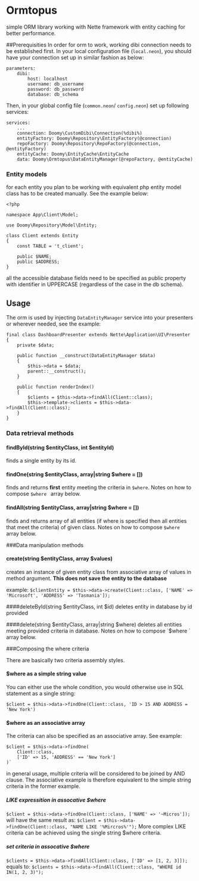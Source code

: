 # Ormtopus
simple ORM library working with Nette framework with entity caching for better performance.

##Prerequisities
In order for orm to work, working dibi connection needs to be established first. In your local configuration file (`local.neon`), you should have your connection set up in similar fashion as below:

```
parameters:
    dibi:
        host: localhost
        username: db_username
        password: db_password
        database: db_schema
```

Then, in your global config file (`common.neon`/ `config.neon`) set up following services:

```
services:
	...
	connection: Doomy\CustomDibi\Connection(%dibi%)
	entityFactory: Doomy\Repository\EntityFactory(@connection)
	repoFactory: Doomy\Repository\RepoFactory(@connection, @entityFactory)
	entityCache: Doomy\EntityCache\EntityCache
	data: Doomy\Ormtopus\DataEntityManager(@repoFactory, @entityCache)
```

### Entity models

for each entity you plan to be working with equivalent php entity model class has to be created manually. See the example below:
```
<?php

namespace App\Client\Model;

use Doomy\Repository\Model\Entity;

class Client extends Entity
{
    const TABLE = 't_client';

    public $NAME;
	public $ADDRESS;
}
```

all the accessible database fields need to be specified as public property with identifier in UPPERCASE (regardless of the case in the db schema).

## Usage
The orm is used by injecting `DataEntityManager` service into your presenters or wherever needed, see the example:

```
final class DashboardPresenter extends Nette\Application\UI\Presenter
{
    private $data;

    public function __construct(DataEntityManager $data)
    {
        $this->data = $data;
        parent::__construct();
    }

    public function renderIndex()
    {
        $clients = $this->data->findAll(Client::class);
        $this->template->clients = $this->data->findAll(Client::class);
    }
}
```

### Data retrieval methods

#### findById(string $entityClass, int $entityId)
finds a single entity by its id.

#### findOne(string $entityClass, array|string $where = [])
finds and returns **first** entity meeting the criteria in `$where`. Notes on how to compose `$where ` array below.

#### findAll(string $entityClass, array|string $where = [])
finds and returns array of all entities (if where is specified then all entities that meet the criteria) of given class. Notes on how to compose `$where ` array below.

###Data manipulation methods

#### create(string $entityClass, array $values)
creates an instance of given entity class from associative array of values in method argument. **This does not save the entity to the database**

example:  `$clientEntity = $this->data->create(Client::class, ['NAME' => 'Microsoft', 'ADDRESS' => 'Tasmania']);`

####deleteById(string $entityClass, int $id)
deletes entity in database by id provided

####delete(string $entityClass, array|string $where)
deletes all entities meeting provided criteria in database. Notes on how to compose `$where ` array below.

###Composing the where criteria

There are basically two criteria assembly styles.

#### $where as a simple string value
You can either use the whole condition, you would otherwise use in SQL statement as a single string:

`$client = $this->data->findOne(Client::class, 'ID > 15 AND ADDRESS = 'New York')`

#### $where as an associative array
The criteria can also be specified as an associative array. See example:

```
$client = $this->data->findOne(
	Client::class, 
	['ID' => 15, 'ADDRESS' == 'New York']
)`
```
in general usage, multiple criteria will be considered to be joined by AND clause. The associative example is therefore equivalent to the simple string criteria in the former example.

##### LIKE expressition in assocative $where
`$client = $this->data->findOne(Client::class, ['NAME' => '~Micros']);`
will have the same result as:
`$client = $this->data->findOne(Client::class, "NAME LIKE '%Mircros%'");`
More complex LIKE criteria can be achieved using the single string $where criteria.

##### set criteria in assocative $where
`$clients = $this->data->findAll(Client::class, ['ID' => [1, 2, 3]]);`
equals to:
`$clients = $this->data->findAll(Client::class, "WHERE id IN(1, 2, 3)");`



